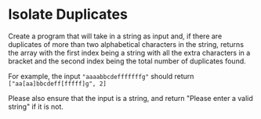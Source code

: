 # Isolate Duplicates

Create a program that will take in a string as input and, if there are duplicates of more than two alphabetical characters in the string, returns the array with the first index being a string with all the extra characters in a bracket and the second index being the total number of duplicates found.

For example, the input `"aaaabbcdefffffffg"` should return `["aa[aa]bbcdeff[fffff]g", 2]`

Please also ensure that the input is a string, and return "Please enter a valid string" if it is not.
